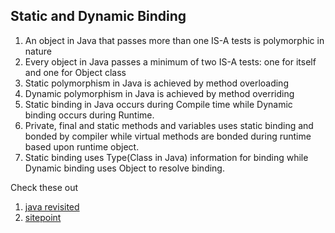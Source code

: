 ## Static and Dynamic Binding

1. An object in Java that passes more than one IS-A tests is polymorphic in nature
2. Every object in Java passes a minimum of two IS-A tests: one for itself and one for Object class
3. Static polymorphism in Java is achieved by method overloading
4. Dynamic polymorphism in Java is achieved by method overriding
5. Static binding in Java occurs during Compile time while Dynamic binding occurs during Runtime.
6. Private, final and static methods and variables uses static binding and bonded by compiler while virtual methods are bonded during runtime based upon runtime object.
7. Static binding uses Type(Class in Java)  information for binding while Dynamic binding uses Object to resolve binding.


Check these out
1. [java revisited](https://javarevisited.blogspot.com/2012/03/what-is-static-and-dynamic-binding-in.html#axzz5sL2NvEUf)
2. [sitepoint](https://www.sitepoint.com/quick-guide-to-polymorphism-in-java/)
